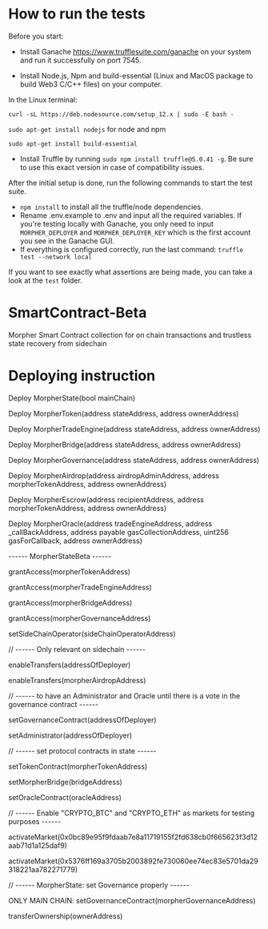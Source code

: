# How to run the tests
Before you start:
* Install Ganache https://www.trufflesuite.com/ganache on your system and run it successfully on port 7545.

* Install Node.js, Npm and build-essential (Linux and MacOS package to build Web3 C/C++ files) on your computer. 

In the Linux terminal:

`curl -sL https://deb.nodesource.com/setup_12.x | sudo -E bash -`

`sudo apt-get install nodejs` for node and npm

`sudo apt-get install build-essential`


* Install Truffle by running `sudo npm install truffle@5.0.41 -g`. Be sure to use this exact version in case of compatibility issues.

After the initial setup is done, run the following commands to start the test suite.
* `npm install` to install all the truffle/node dependencies.
* Rename .env.example to .env and input all the required variables. If you're testing locally with Ganache, you only need to input `MORPHER_DEPLOYER` and `MORPHER_DEPLOYER_KEY` which is the first account you see in the Ganache GUI.
* If everything is configured correctly, run the last command: `truffle test --network local`

If you want to see exactly what assertions are being made, you can take a look at the `test` folder.
# SmartContract-Beta
Morpher Smart Contract collection for on chain transactions and trustless state recovery from sidechain

# Deploying instruction

Deploy MorpherState(bool mainChain)

Deploy MorpherToken(address stateAddress, address ownerAddress)

Deploy MorpherTradeEngine(address stateAddress, address ownerAddress)

Deploy MorpherBridge(address stateAddress, address ownerAddress)

Deploy MorpherGovernance(address stateAddress, address ownerAddress)

Deploy MorpherAirdrop(address airdropAdminAddress, address morpherTokenAddress, address ownerAddress)

Deploy MorpherEscrow(address recipientAddress, address morpherTokenAddress, address ownerAddress)

Deploy MorpherOracle(address tradeEngineAddress, address _callBackAddress, address payable gasCollectionAddress, uint256 gasForCallback, address ownerAddress)

------ MorpherStateBeta ------ 

grantAccess(morpherTokenAddress)

grantAccess(morpherTradeEngineAddress)

grantAccess(morpherBridgeAddress)

grantAccess(morpherGovernanceAddress)

setSideChainOperator(sideChainOperatorAddress)

// ------ Only relevant on sidechain ------ 

enableTransfers(addressOfDeployer)

enableTransfers(morpherAirdropAddress)

// ------ to have an Administrator and Oracle until there is a vote in the governance contract ------ 

setGovernanceContract(addressOfDeployer)

setAdministrator(addressOfDeployer)

// ------ set protocol contracts in state ------ 

setTokenContract(morpherTokenAddress)

setMorpherBridge(bridgeAddress)

setOracleContract(oracleAddress)

// ------ Enable "CRYPTO_BTC" and "CRYPTO_ETH" as markets for testing purposes ------ 

activateMarket(0x0bc89e95f9fdaab7e8a11719155f2fd638cb0f665623f3d12aab71d1a125daf9)

activateMarket(0x5376ff169a3705b2003892fe730060ee74ec83e5701da29318221aa782271779)

// ------ MorpherState: set Governance properly ------ 

ONLY MAIN CHAIN: setGovernanceContract(morpherGovernanceAddress)

transferOwnership(ownerAddress)
